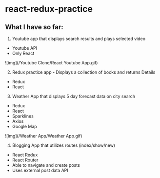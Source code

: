 # react-redux-practice
## What I have so far:
1. Youtube app that displays search results and plays selected video
  * Youtube API
  * Only React

  ![img](/Youtube Clone/React Youtube App.gif)


2. Redux practice app - Displays a collection of books and returns Details
  * Redux
  * React


3. Weather App that displays 5 day forecast data on city search
  * Redux
  * React
  * Sparklines
  * Axios
  * Google Map

  ![img](/Weather App/Weather App.gif)

4. Blogging App that utilizes routes (index/show/new)
  * React Redux
  * React Router
  * Able to navigate and create posts
  * Uses external post data API
